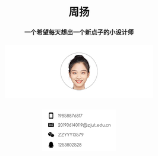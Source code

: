 <h1 align="center">周扬</h1>
<h3 align="center">一个希望每天想出一个新点子的小设计师</h3>
<h3 align="center"><p align="center"><center><img src="微信图片_20220611130302 拷贝 5.png">
<h3 align="center"><p align="center"><center><img src="2bf1235b31d68b7ccbaf20fccc7d580 拷贝.png">
